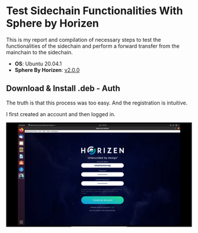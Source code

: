 # Test Sidechain Functionalities With Sphere by Horizen


This is my report and compilation of necessary steps to test the functionalities of the sidechain and perform a forward transfer from the mainchain to the sidechain.

- **OS**: Ubuntu 20.04.1
- **Sphere By Horizen**: [v2.0.0](https://github.com/HorizenOfficial/Sphere_by_Horizen_Sidechain_Testnet/releases/download/desktop-v2.0.0-beta-sidechain-testnet/Sphere_by_Horizen_Sidechain_Testnet-2.0.0-beta.deb)

## Download & Install .deb - Auth

The truth is that this process was too easy. And the registration is intuitive.

I first created an account and then logged in.

![registerSP](./assets/registerSP.png)
